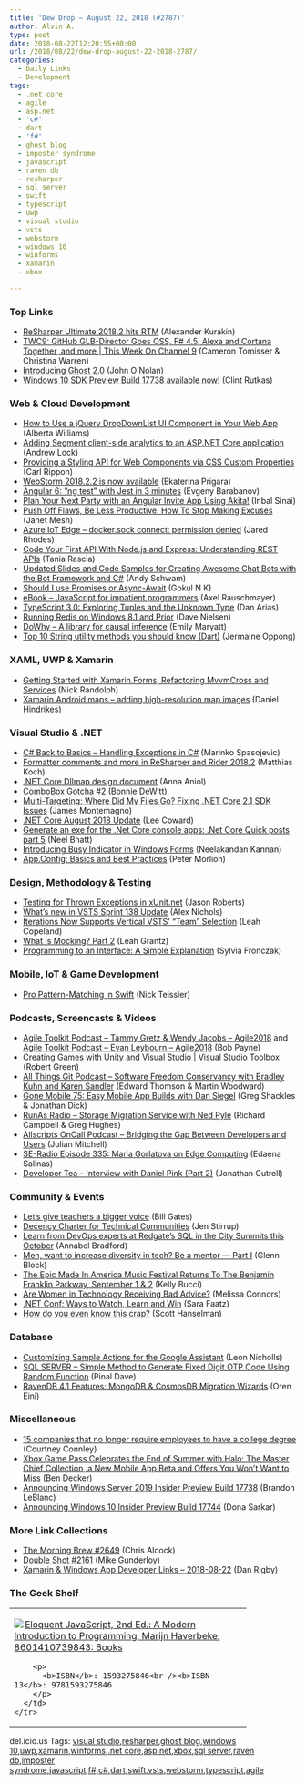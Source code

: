 ```yaml
---
title: 'Dew Drop – August 22, 2018 (#2787)'
author: Alvin A.
type: post
date: 2018-08-22T12:20:55+00:00
url: /2018/08/22/dew-drop-august-22-2018-2787/
categories:
  - Daily Links
  - Development
tags:
  - .net core
  - agile
  - asp.net
  - 'c#'
  - dart
  - 'f#'
  - ghost blog
  - imposter syndrome
  - javascript
  - raven db
  - resharper
  - sql server
  - swift
  - typescript
  - uwp
  - visual studio
  - vsts
  - webstorm
  - windows 10
  - winforms
  - xamarin
  - xbox

---
```

### <a name="top"></a>Top Links

  * <a href="https://blog.jetbrains.com/dotnet/2018/08/21/resharper-ultimate-2018-2-hits-rtm/" target="_blank">ReSharper Ultimate 2018.2 hits RTM</a> (Alexander Kurakin)
  * <a href="https://channel9.msdn.com/Shows/This+Week+On+Channel+9/TWC9-GitHub-GLB-Director-Goes-OSS-F-45-Alexa-and-Cortana-Together-and-more?WT.mc_id=DX_MVP4025064" target="_blank">TWC9: GitHub GLB-Director Goes OSS, F# 4.5, Alexa and Cortana Together, and more | This Week On Channel 9</a> (Cameron Tomisser & Christina Warren)
  * <a href="https://blog.ghost.org/2-0/" target="_blank">Introducing Ghost 2.0</a> (John O&#8217;Nolan)
  * <a href="http://blogs.windows.com/buildingapps/2018/08/21/windows-10-sdk-preview-build-17738-available-now/?WT.mc_id=DX_MVP4025064" target="_blank">Windows 10 SDK Preview Build 17738 available now!</a> (Clint Rutkas)



### <a name="web"></a>Web & Cloud Development

  * <a href="https://tracking.feedpress.it/link/11968/10090428" target="_blank">How to Use a jQuery DropDownList UI Component in Your Web App</a> (Alberta Williams)
  * <a href="https://andrewlock.net/adding-segment-client-side-analytics-to-an-asp-net-core-application/" target="_blank">Adding Segment client-side analytics to an ASP.NET Core application</a> (Andrew Lock)
  * <a href="https://www.carlrippon.com/providing-a-styling-api-for-web-components-via-css-custom-properties/" target="_blank">Providing a Styling API for Web Components via CSS Custom Properties</a> (Carl Rippon)
  * <a href="https://blog.jetbrains.com/webstorm/2018/08/webstorm-2018-2-2/" target="_blank">WebStorm 2018.2.2 is now available</a> (Ekaterina Prigara)
  * <a href="https://codeburst.io/angular-6-ng-test-with-jest-in-3-minutes-b1fe5ed3417c?source=rss----61061eb0c96b---4" target="_blank">Angular 6: “ng test” with Jest in 3 minutes</a> (Evgeny Barabanov)
  * <a href="https://blog.angularindepth.com/plan-your-next-party-with-an-angular-invite-app-using-akita-422495351767?source=rss----e5ed704095b---4" target="_blank">Plan Your Next Party with an Angular Invite App Using Akita!</a> (Inbal Sinai)
  * <a href="https://blog.trello.com/stop-making-excuses-less-productive" target="_blank">Push Off Flaws, Be Less Productive: How To Stop Making Excuses</a> (Janet Mesh)
  * <a href="https://jaredrhodes.com/2018/08/21/azure-iot-edge-docker-sock-connect-permission-denied/" target="_blank">Azure IoT Edge – docker.sock connect: permission denied</a> (Jared Rhodes)
  * <a href="https://code.tutsplus.com/tutorials/code-your-first-api-with-nodejs-and-express-understanding-rest-apis--cms-31697" target="_blank">Code Your First API With Node.js and Express: Understanding REST APIs</a> (Tania Rascia)
  * <a href="http://www.schwammysays.net/updated-slides-and-code-samples-for-creating-awesome-chat-bots-with-the-bot-framework-and-c/" target="_blank">Updated Slides and Code Samples for Creating Awesome Chat Bots with the Bot Framework and C#</a> (Andy Schwam)
  * <a href="https://hackernoon.com/should-i-use-promises-or-async-await-126ab5c98789?source=rss----3a8144eabfe3---4" target="_blank">Should I use Promises or Async-Await</a> (Gokul N K)
  * <a href="http://exploringjs.com/impatient-js/" target="_blank">eBook &#8211; JavaScript for impatient programmers</a> (Axel Rauschmayer)
  * <a href="https://auth0.com/blog/typescript-3-exploring-tuples-the-unknown-type/" target="_blank">TypeScript 3.0: Exploring Tuples and the Unknown Type</a> (Dan Arias)
  * <a href="https://dzone.com/articles/running-redis-on-windows-81-and-prior?utm_medium=feed&utm_source=feedpress.me&utm_campaign=Feed%3A+dzone%2Fdatabase" target="_blank">Running Redis on Windows 8.1 and Prior</a> (Dave Nielsen)
  * <a href="https://www.microsoft.com/en-us/research/blog/dowhy-a-library-for-causal-inference/" target="_blank">DoWhy – A library for causal inference</a> (Emily Maryatt)
  * <a href="https://codeburst.io/top-10-string-utility-methods-you-should-know-dart-b51ef65b3cc2?source=rss----61061eb0c96b---4" target="_blank">Top 10 String utility methods you should know (Dart)</a> (Jermaine Oppong)



### <a name="silverlight"></a>XAML, UWP & Xamarin

  * <a href="http://feedproxy.google.com/~r/NicksNetTravels/~3/zqnbO8tf_M4/post.aspx" target="_blank">Getting Started with Xamarin.Forms, Refactoring MvvmCross and Services</a> (Nick Randolph)
  * <a href="https://danielhindrikes.se/index.php/2018/08/21/xamarin-android-maps-adding-high-resolution-map-images/" target="_blank">Xamarin.Android maps – adding high-resolution map images</a> (Daniel Hindrikes)



### <a name="dotnet"></a>Visual Studio & .NET

  * <a href="https://code-maze.com/csharp-basics-handling-exceptions/" target="_blank">C# Back to Basics – Handling Exceptions in C#</a> (Marinko Spasojevic)
  * <a href="https://blog.jetbrains.com/dotnet/2018/08/21/formatter-comments-resharper-rider-2018-2/" target="_blank">Formatter comments and more in ReSharper and Rider 2018.2</a> (Matthias Koch)
  * <a href="https://github.com/dotnet/coreclr/blob/bd68079d339d169d9abef05873dff2b3a8f8b4ac/Documentation/design-docs/dllmap.md" target="_blank">.NET Core Dllmap design document</a> (Anna Aniol)
  * <a href="http://geek-goddess-bonnie.blogspot.com/2018/08/combobox-gotcha-2.html" target="_blank">ComboBox Gotcha #2</a> (Bonnie DeWitt)
  * <a href="https://montemagno.com/multi-targeting-where-did-my-files-go-fixing-net-core-2-1-sdk-issues/" target="_blank">Multi-Targeting: Where Did My Files Go? Fixing .NET Core 2.1 SDK Issues</a> (James Montemagno)
  * <a href="https://blogs.msdn.microsoft.com/dotnet/2018/08/21/net-core-august-2018-update/" target="_blank">.NET Core August 2018 Update</a> (Lee Coward)
  * <a href="https://neelbhatt.com/2018/08/21/generate-an-exe-for-the-net-core-console-apps-net-core-quick-posts-part-5/" target="_blank">Generate an exe for the .Net Core console apps: .Net Core Quick posts part 5</a> (Neel Bhatt)
  * <a href="https://blog.syncfusion.com/post/introducing-busy-indicator-in-windows-forms.aspx" target="_blank">Introducing Busy Indicator in Windows Forms</a> (Neelakandan Kannan)
  * <a href="http://feedproxy.google.com/~r/SubMain/~3/PzqzjPQo_08/" target="_blank">App.Config: Basics and Best Practices</a> (Peter Morlion)



### <a name="design"></a>Design, Methodology & Testing

  * <a href="http://dontcodetired.com/blog/post/Testing-for-Thrown-Exceptions-in-xUnitnet" target="_blank">Testing for Thrown Exceptions in xUnit.net</a> (Jason Roberts)
  * <a href="https://blogs.msdn.microsoft.com/devops/2018/08/21/whats-new-in-vsts-sprint-138-update/" target="_blank">What’s new in VSTS Sprint 138 Update</a> (Alex Nichols)
  * <a href="https://www.7pace.com/blog/iterations-now-supports-vertical-vsts-team-selection" target="_blank">Iterations Now Supports Vertical VSTS’ “Team” Selection</a> (Leah Copeland)
  * <a href="http://feedproxy.google.com/~r/Typemock/~3/XQMWSk-ymwc/" target="_blank">What Is Mocking? Part 2</a> (Leah Grantz)
  * <a href="https://blog.ndepend.com/programming-interface-simple-explanation/" target="_blank">Programming to an Interface: A Simple Explanation</a> (Sylvia Fronczak)



### <a name="mobile"></a>Mobile, IoT & Game Development

  * <a href="https://www.bignerdranch.com/blog/pro-pattern-matching-in-swift/" target="_blank">Pro Pattern-Matching in Swift</a> (Nick Teissler)



### <a name="podcasts"></a>Podcasts, Screencasts & Videos

  * <a href="http://agiletoolkit.libsyn.com/agile2018-tammy-gretz-wendy-jacobs" target="_blank">Agile Toolkit Podcast &#8211; Tammy Gretz & Wendy Jacobs &#8211; Agile2018</a> and <a href="http://agiletoolkit.libsyn.com/evan-leybourn-agile-2018" target="_blank">Agile Toolkit Podcast &#8211; Evan Leybourn &#8211; Agile2018</a> (Bob Payne)
  * <a href="https://channel9.msdn.com/Shows/Visual-Studio-Toolbox/Creating-Games-with-Unity-and-Visual-Studio?WT.mc_id=DX_MVP4025064" target="_blank">Creating Games with Unity and Visual Studio | Visual Studio Toolbox</a> (Robert Green)
  * <a href="https://www.allthingsgit.com/episodes/software_freedom_conservancy_with_bradley_kuhn_and_karen_sandler.html" target="_blank">All Things Git Podcast &#8211; Software Freedom Conservancy with Bradley Kuhn and Karen Sandler</a> (Edward Thomson & Martin Woodward)
  * <a href="https://tracking.feedpress.it/link/8084/10088704" target="_blank">Gone Mobile 75: Easy Mobile App Builds with Dan Siegel</a> (Greg Shackles & Jonathan Dick)
  * <a href="http://feedproxy.google.com/~r/RunaAsRadioWma/~3/FPUEK9LVxSc/default.aspx" target="_blank">RunAs Radio &#8211; Storage Migration Service with Ned Pyle</a> (Richard Campbell & Greg Hughes)
  * <a href="http://podcast.allscripts.com/e/bridging-the-gap-between-developers-and-users/" target="_blank">Allscripts OnCall Podcast &#8211; Bridging the Gap Between Developers and Users</a> (Julian Mitchell)
  * <a href="http://feedproxy.google.com/~r/se-radio/~3/zvo0rBGAxGU/" target="_blank">SE-Radio Episode 335: Maria Gorlatova on Edge Computing</a> (Edaena Salinas)
  * <a href="http://developertea.simplecast.fm/f5c433d3" target="_blank">Developer Tea &#8211; Interview with Daniel Pink (Part 2)</a> (Jonathan Cutrell)



### <a name="events"></a>Community & Events

  * <a href="https://www.gatesnotes.com/Education/Giving-teachers-a-bigger-voice" target="_blank">Let’s give teachers a bigger voice</a> (Bill Gates)
  * <a href="https://jenstirrup.com/2018/08/21/decency-charter-for-technical-communities/" target="_blank">Decency Charter for Technical Communities</a> (Jen Stirrup)
  * <a href="https://www.red-gate.com/blog/redgate-events/learn-from-devops-experts-at-redgates-sql-in-the-city-summits-this-october" target="_blank">Learn from DevOps experts at Redgate’s SQL in the City Summits this October</a> (Annabel Bradford)
  * <a href="https://medium.com/@gblock/men-want-to-increase-diversity-in-tech-be-a-mentor-part-i-e1d6f2dfe626?source=rss-944cd40f002f------2" target="_blank">Men, want to increase diversity in tech? Be a mentor — Part I</a> (Glenn Block)
  * <a href="https://www.uwishunu.com/2018/08/epic-made-america-music-festival-returns-benjamin-franklin-parkway-september-1-2/" target="_blank">The Epic Made In America Music Festival Returns To The Benjamin Franklin Parkway, September 1 & 2</a> (Kelly Bucci)
  * <a href="https://dzone.com/articles/are-women-in-technology-receiving-bad-advice?utm_medium=feed&utm_source=feedpress.me&utm_campaign=Feed%3A+dzone%2Fagile" target="_blank">Are Women in Technology Receiving Bad Advice?</a> (Melissa Connors)
  * <a href="https://www.telerik.com/blogs/dotnet-conf-ways-to-watch-learn-and-win" target="_blank">.NET Conf: Ways to Watch, Learn and Win</a> (Sara Faatz)
  * <a href="http://feeds.hanselman.com/~/565560418/0/scotthanselman~How-do-you-even-know-this-crap.aspx" target="_blank">How do you even know this crap?</a> (Scott Hanselman)



### <a name="sql"></a>Database

  * <a href="https://medium.com/google-developers/customizing-sample-actions-for-the-google-assistant-43881f5bfe3b?source=rss----2e5ce7f173a5---4" target="_blank">Customizing Sample Actions for the Google Assistant</a> (Leon Nicholls)
  * <a href="https://blog.sqlauthority.com/2018/08/22/sql-server-simple-method-to-generate-fixed-digit-otp-code-using-random-function/" target="_blank">SQL SERVER – Simple Method to Generate Fixed Digit OTP Code Using Random Function</a> (Pinal Dave)
  * <a href="http://feedproxy.google.com/~r/AyendeRahien/~3/LJ8KiMZem0Y/ravendb-4-1-features-mongodb-cosmosdb-migration-wizards" target="_blank">RavenDB 4.1 Features: MongoDB & CosmosDB Migration Wizards</a> (Oren Eini)



### <a name="misc"></a>Miscellaneous

  * <a href="https://www.cnbc.com/2018/08/16/15-companies-that-no-longer-require-employees-to-have-a-college-degree.html?__source=facebook%7Cmain" target="_blank">15 companies that no longer require employees to have a college degree</a> (Courtney Connley)
  * <a href="https://news.xbox.com/en-us/2018/08/21/xbox-game-pass-app-beta-available-today/" target="_blank">Xbox Game Pass Celebrates the End of Summer with Halo: The Master Chief Collection, a New Mobile App Beta and Offers You Won’t Want to Miss</a> (Ben Decker)
  * <a href="https://blogs.windows.com/blog/2018/08/21/announcing-windows-server-2019-insider-preview-build-17738/?WT.mc_id=DX_MVP4025064" target="_blank">Announcing Windows Server 2019 Insider Preview Build 17738</a> (Brandon LeBlanc)
  * <a href="http://blogs.windows.com/windowsexperience/2018/08/21/announcing-windows-10-insider-preview-build-17744/?WT.mc_id=DX_MVP4025064" target="_blank">Announcing Windows 10 Insider Preview Build 17744</a> (Dona Sarkar)



### <a name="links"></a>More Link Collections

  * <a href="http://feedproxy.google.com/~r/ReflectivePerspective/~3/H56hmyWj4xs/" target="_blank">The Morning Brew #2649</a> (Chris Alcock)
  * <a href="https://afreshcup.com/home/2018/08/22/double-shot-2161.html" target="_blank">Double Shot #2161</a> (Mike Gunderloy)
  * <a href="https://links.danrigby.com/2018/08/app-developer-links-2018-08-22/" target="_blank">Xamarin & Windows App Developer Links &#8211; 2018-08-22</a> (Dan Rigby)



### <a name="shelf"></a>The Geek Shelf

<div class="wlWriterEditableSmartContent" id="scid:7dc1bd33-94bd-46fd-a20b-0131235bcd47:fea05b92-96b0-428f-9376-3b871cfbdf49" style="margin: 0px; padding: 0px; float: none; display: inline;">
  <table cellspacing="0" cellpadding="2" width="400" border="0" unselectable="on">
    <tr>
      <td valign="top" width="400">
        <p>
          <a title="Eloquent JavaScript, 2nd Ed.: A Modern Introduction to Programming: Marijn Haverbeke: 8601410739843: Books" href="https://www.amazon.com/exec/obidos/ASIN/1593275846/amavin-20"><img data-recalc-dims="1" decoding="async" src="https://i0.wp.com/images-na.ssl-images-amazon.com/images/I/515jiKSErDL._AC_US218_.jpg?w=660&#038;ssl=1" border="0" align="left" style="float:left" />Eloquent JavaScript, 2nd Ed.: A Modern Introduction to Programming: Marijn Haverbeke: 8601410739843: Books</a>
        </p>
        
        <p>
          <b>ISBN</b>: 1593275846<br /><b>ISBN-13</b>: 9781593275846
        </p>
      </td>
    </tr>
  </table>
</div>



<div class="wlWriterEditableSmartContent" id="scid:77ECF5F8-D252-44F5-B4EB-D463C5396A79:9d19f72e-d87d-463d-a239-1d37eaa423ac" style="margin: 0px; padding: 0px; float: none; display: inline;">
  del.icio.us Tags: <a href="http://del.icio.us/popular/visual+studio" rel="tag">visual studio</a>,<a href="http://del.icio.us/popular/resharper" rel="tag">resharper</a>,<a href="http://del.icio.us/popular/ghost+blog" rel="tag">ghost blog</a>,<a href="http://del.icio.us/popular/windows+10" rel="tag">windows 10</a>,<a href="http://del.icio.us/popular/uwp" rel="tag">uwp</a>,<a href="http://del.icio.us/popular/xamarin" rel="tag">xamarin</a>,<a href="http://del.icio.us/popular/winforms" rel="tag">winforms</a>,<a href="http://del.icio.us/popular/.net+core" rel="tag">.net core</a>,<a href="http://del.icio.us/popular/asp.net" rel="tag">asp.net</a>,<a href="http://del.icio.us/popular/xbox" rel="tag">xbox</a>,<a href="http://del.icio.us/popular/sql+server" rel="tag">sql server</a>,<a href="http://del.icio.us/popular/raven+db" rel="tag">raven db</a>,<a href="http://del.icio.us/popular/imposter+syndrome" rel="tag">imposter syndrome</a>,<a href="http://del.icio.us/popular/javascript" rel="tag">javascript</a>,<a href="http://del.icio.us/popular/f%23" rel="tag">f#</a>,<a href="http://del.icio.us/popular/c%23" rel="tag">c#</a>,<a href="http://del.icio.us/popular/dart" rel="tag">dart</a>,<a href="http://del.icio.us/popular/swift" rel="tag">swift</a>,<a href="http://del.icio.us/popular/vsts" rel="tag">vsts</a>,<a href="http://del.icio.us/popular/webstorm" rel="tag">webstorm</a>,<a href="http://del.icio.us/popular/typescript" rel="tag">typescript</a>,<a href="http://del.icio.us/popular/agile" rel="tag">agile</a>
</div>